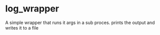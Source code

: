 # log_wrapper
A simple wrapper that runs it args in a sub proces. prints the output and writes it to a file
